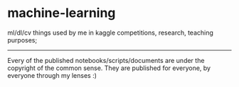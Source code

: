 # machine-learning
ml/dl/cv things used by me in kaggle competitions, research, teaching purposes;

---

Every of the published notebooks/scripts/documents are under the copyright of the common sense. They are published for everyone, by everyone through my lenses :)
